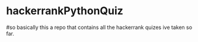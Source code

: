 # hackerrankPythonQuiz
#so basically this a repo that contains all the hackerrank quizes ive taken so far.
